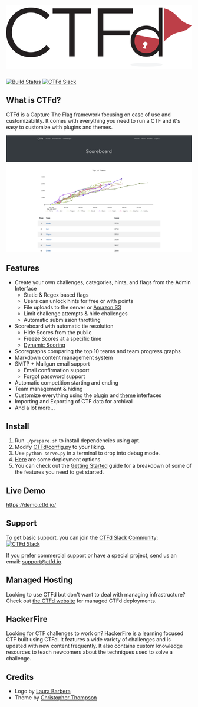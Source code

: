 ![](https://github.com/CTFd/CTFd/blob/master/CTFd/themes/core/static/img/logo.png?raw=true)
====

[![Build Status](https://travis-ci.org/CTFd/CTFd.svg?branch=master)](https://travis-ci.org/CTFd/CTFd)
[![CTFd Slack](https://slack.ctfd.io/badge.svg)](https://slack.ctfd.io/)

## What is CTFd?
CTFd is a Capture The Flag framework focusing on ease of use and customizability. It comes with everything you need to run a CTF and it's easy to customize with plugins and themes.

![CTFd is a CTF in a can.](https://github.com/CTFd/CTFd/blob/master/CTFd/themes/core/static/img/scoreboard.png?raw=true)

## Features
 * Create your own challenges, categories, hints, and flags from the Admin Interface
    * Static & Regex based flags
    * Users can unlock hints for free or with points
    * File uploads to the server or [Amazon S3](https://github.com/CTFd/CTFd-S3-plugin)
    * Limit challenge attempts & hide challenges
    * Automatic submission throttling
 * Scoreboard with automatic tie resolution
    * Hide Scores from the public
    * Freeze Scores at a specific time
    * [Dynamic Scoring](https://github.com/CTFd/DynamicValueChallenge)
 * Scoregraphs comparing the top 10 teams and team progress graphs
 * Markdown content management system
 * SMTP + Mailgun email support
    * Email confirmation support
    * Forgot password support
 * Automatic competition starting and ending
 * Team management & hiding
 * Customize everything using the [plugin](https://github.com/CTFd/CTFd/wiki/Plugins) and [theme](https://github.com/CTFd/CTFd/tree/master/CTFd/themes) interfaces
 * Importing and Exporting of CTF data for archival
 * And a lot more...

## Install
 1. Run `./prepare.sh` to install dependencies using apt.
 2. Modify [CTFd/config.py](https://github.com/CTFd/CTFd/blob/master/CTFd/config.py) to your liking.
 3. Use `python serve.py` in a terminal to drop into debug mode.
 4. [Here](https://github.com/CTFd/CTFd/wiki/Basic-Deployment) are some deployment options
 5. You can check out the [Getting Started](https://github.com/CTFd/CTFd/wiki/Getting-Started) guide for a breakdown of some of the features you need to get started.

## Live Demo
https://demo.ctfd.io/

## Support
To get basic support, you can join the [CTFd Slack Community](https://slack.ctfd.io/): [![CTFd Slack](https://slack.ctfd.io/badge.svg)](https://slack.ctfd.io/)

If you prefer commercial support or have a special project, send us an email: [support@ctfd.io](mailto:support@ctfd.io).

## Managed Hosting
Looking to use CTFd but don't want to deal with managing infrastructure? Check out [the CTFd website](https://ctfd.io/) for managed CTFd deployments.

## HackerFire
Looking for CTF challenges to work on? [HackerFire](https://hackerfire.com/) is a learning focused CTF built using CTFd. It features a wide variety of challenges and is updated with new content frequently. It also contains custom knowledge resources to teach newcomers about the techniques used to solve a challenge.

## Credits
 * Logo by [Laura Barbera](http://www.laurabb.com/)
 * Theme by [Christopher Thompson](https://github.com/breadchris)
